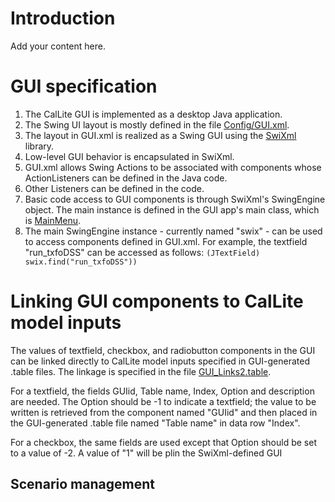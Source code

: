 # Introduction #

Add your content here.


# GUI specification #

  1. The CalLite GUI is implemented as a desktop Java application.
  1. The Swing UI layout is mostly defined in the file [Config/GUI.xml](https://code.google.com/p/callitegui/source/browse/trunk/CalGUI/Config/GUI.xml).
  1. The layout in GUI.xml is realized as a Swing GUI using the [SwiXml](http://www.swixml.org) library.
  1. Low-level GUI behavior is encapsulated in SwiXml.
  1. GUI.xml allows Swing Actions to be associated with components whose ActionListeners can be defined in the Java code.
  1. Other Listeners can be defined in the code.
  1. Basic code access to GUI components is through SwiXml's SwingEngine object. The main instance is defined in the GUI app's main class, which is [MainMenu](https://code.google.com/p/callitegui/source/browse/trunk/CalGUI/src/gov/ca/water/calgui/MainMenu.java).
  1. The main SwingEngine instance - currently named "swix" - can be used to access components defined in GUI.xml. For example, the textfield "run\_txfoDSS" can be accessed as follows:
`(JTextField) swix.find("run_txfoDSS"))`

# Linking GUI components to CalLite model inputs #

The values of textfield, checkbox, and radiobutton components in the GUI can be linked directly to CalLite model inputs specified in GUI-generated .table files. The linkage is specified in the file [GUI\_Links2.table](https://code.google.com/p/callitegui/source/browse/trunk/CalGUI/Config/GUI_Links2.table).

For a textfield, the fields GUIid, Table name, Index, Option and description are needed. The Option should be -1 to indicate a textfield; the value to be written is retrieved from the component named "GUIid" and then placed in the GUI-generated .table file named "Table name" in data row "Index".

For a checkbox, the same fields are used except that Option should be set to a value of -2. A value of "1" will be plin the SwiXml-defined GUI

## Scenario management ##